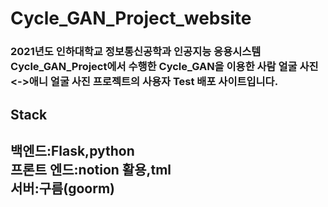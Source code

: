 # Cycle_GAN_Project_website

<h3>2021년도 인하대학교 정보통신공학과 인공지능 응용시스템 Cycle_GAN_Project에서 수행한 Cycle_GAN을 이용한 사람 얼굴 사진 <->애니 얼굴 사진 프로젝트의 사용자 Test 배포 사이트입니다.</h3>

<h2>Stack<h2>
백엔드:Flask,python<br>
프론트 엔드:notion 활용,tml<br>
서버:구름(goorm)
